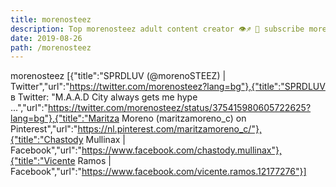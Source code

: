 ```yaml
---
title: morenosteez
description: Top morenosteez adult content creator 👁♐️ 👑 subscribe morenosteez to my porn site below IG morenosteez
date: 2019-08-26
path: /morenosteez
---
```


morenosteez
[{"title":"SPRDLUV (@morenoSTEEZ) | Twitter","url":"https://twitter.com/morenosteez?lang=bg"},{"title":"SPRDLUV в Twitter: \"M.A.A.D City always gets me hype ...","url":"https://twitter.com/morenosteez/status/375415980605722625?lang=bg"},{"title":"Maritza Moreno (maritzamoreno_c) on Pinterest","url":"https://nl.pinterest.com/maritzamoreno_c/"},{"title":"Chastody Mullinax | Facebook","url":"https://www.facebook.com/chastody.mullinax"},{"title":"Vicente Ramos | Facebook","url":"https://www.facebook.com/vicente.ramos.12177276"}]

